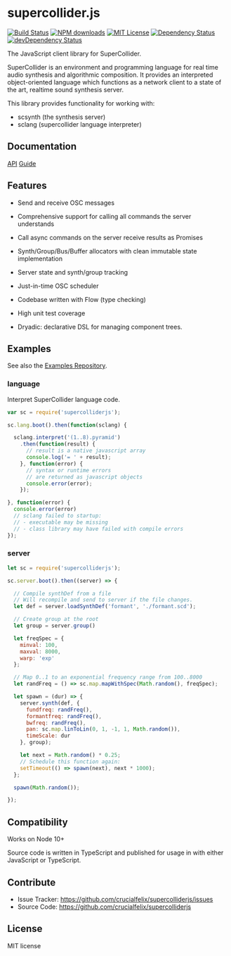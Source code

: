 # supercollider.js

[![Build Status][travis-image]][travis-url] [![NPM downloads][npm-downloads-image]][npm-url] [![MIT License][license-image]][license-url] [![Dependency Status](https://david-dm.org/crucialfelix/supercolliderjs.svg)](https://david-dm.org/crucialfelix/supercolliderjs) [![devDependency Status](https://david-dm.org/crucialfelix/supercolliderjs/dev-status.svg)](https://david-dm.org/crucialfelix/supercolliderjs#info=devDependencies)

The JavaScript client library for SuperCollider.

SuperCollider is an environment and programming language for real time audio synthesis and algorithmic composition. It provides an interpreted object-oriented language which functions as a network client to a state of the art, realtime sound synthesis server.

This library provides functionality for working with:

- scsynth (the synthesis server)
- sclang (supercollider language interpreter)


## Documentation

[API](https://crucialfelix.github.io/supercolliderjs/api/)
[Guide](https://crucialfelix.gitbooks.io/supercollider-js-guide/content/)

## Features

- Send and receive OSC messages
- Comprehensive support for calling all commands the server understands
- Call async commands on the server receive results as Promises
- Synth/Group/Bus/Buffer allocators with clean immutable state implementation
- Server state and synth/group tracking
- Just-in-time OSC scheduler
- Codebase written with Flow (type checking)
- High unit test coverage

- Dryadic: declarative DSL for managing component trees.

## Examples

See also the [Examples Repository](https://github.com/crucialfelix/supercolliderjs-examples).

### language

Interpret SuperCollider language code.

```javascript
var sc = require('supercolliderjs');

sc.lang.boot().then(function(sclang) {

  sclang.interpret('(1..8).pyramid')
    .then(function(result) {
      // result is a native javascript array
      console.log('= ' + result);
    }, function(error) {
      // syntax or runtime errors
      // are returned as javascript objects
      console.error(error);
    });

}, function(error) {
  console.error(error)
  // sclang failed to startup:
  // - executable may be missing
  // - class library may have failed with compile errors
});
```

### server

```javascript
let sc = require('supercolliderjs');

sc.server.boot().then((server) => {

  // Compile synthDef from a file
  // Will recompile and send to server if the file changes.
  let def = server.loadSynthDef('formant', './formant.scd');

  // Create group at the root
  let group = server.group()

  let freqSpec = {
    minval: 100,
    maxval: 8000,
    warp: 'exp'
  };

  // Map 0..1 to an exponential frequency range from 100..8000
  let randFreq = () => sc.map.mapWithSpec(Math.random(), freqSpec);

  let spawn = (dur) => {
    server.synth(def, {
      fundfreq: randFreq(),
      formantfreq: randFreq(),
      bwfreq: randFreq(),
      pan: sc.map.linToLin(0, 1, -1, 1, Math.random()),
      timeScale: dur
    }, group);

    let next = Math.random() * 0.25;
    // Schedule this function again:
    setTimeout(() => spawn(next), next * 1000);
  };

  spawn(Math.random());

});
```


Compatibility
-------------

Works on Node 10+

Source code is written in TypeScript and published for usage in with either JavaScript or TypeScript.


Contribute
----------

- Issue Tracker: https://github.com/crucialfelix/supercolliderjs/issues
- Source Code: https://github.com/crucialfelix/supercolliderjs

License
-------

MIT license

[license-image]: http://img.shields.io/badge/license-MIT-blue.svg?style=flat
[license-url]: LICENSE

[npm-url]: https://npmjs.org/package/supercolliderjs
[npm-version-image]: http://img.shields.io/npm/v/supercolliderjs.svg?style=flat
[npm-downloads-image]: http://img.shields.io/npm/dm/supercolliderjs.svg?style=flat

[travis-url]: http://travis-ci.org/crucialfelix/supercolliderjs
[travis-image]: https://travis-ci.org/crucialfelix/supercolliderjs.svg?branch=master
